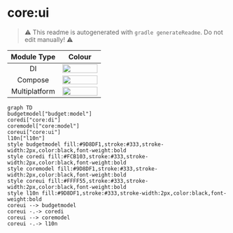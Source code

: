 # core:ui
> :warning: This readme is autogenerated with `gradle generateReadme`. Do not edit manually! :warning:

| Module Type | Colour |
|:--:|:--:|
| DI | <img src="https://img.shields.io/badge/-%20-FCB103?style=flat-square" height="20" width="80"> |
| Compose | <img src="https://img.shields.io/badge/-%20-FFFF55?style=flat-square" height="20" width="80"> |
| Multiplatform | <img src="https://img.shields.io/badge/-%20-9D8DF1?style=flat-square" height="20" width="80"> |

```mermaid
graph TD
budgetmodel["budget:model"]
coredi["core:di"]
coremodel["core:model"]
coreui["core:ui"]
l10n["l10n"]
style budgetmodel fill:#9D8DF1,stroke:#333,stroke-width:2px,color:black,font-weight:bold
style coredi fill:#FCB103,stroke:#333,stroke-width:2px,color:black,font-weight:bold
style coremodel fill:#9D8DF1,stroke:#333,stroke-width:2px,color:black,font-weight:bold
style coreui fill:#FFFF55,stroke:#333,stroke-width:2px,color:black,font-weight:bold
style l10n fill:#9D8DF1,stroke:#333,stroke-width:2px,color:black,font-weight:bold
coreui --> budgetmodel
coreui -.-> coredi
coreui --> coremodel
coreui -.-> l10n
```
